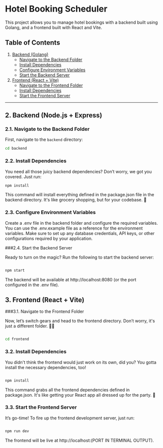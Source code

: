 # Hotel Booking Scheduler

This project allows you to manage hotel bookings with a backend built using Golang, and a frontend built with React and Vite.

## Table of Contents
1. [Backend (Golang)](#2-backend-nodejs--express)
   - [Navigate to the Backend Folder](#21-navigate-to-the-backend-folder)
   - [Install Dependencies](#22-install-dependencies)
   - [Configure Environment Variables](#23-configure-environment-variables)
   - [Start the Backend Server](#24-start-the-backend-server)
2. [Frontend (React + Vite)](#3-frontend-react--vite)
   - [Navigate to the Frontend Folder](#31-navigate-to-the-frontend-folder)
   - [Install Dependencies](#32-install-dependencies)
   - [Start the Frontend Server](#33-start-the-frontend-server)

---

## 2. Backend (Node.js + Express)

### 2.1. Navigate to the Backend Folder

First, navigate to the `backend` directory:

```bash
cd backend

```

### 2.2. Install Dependencies
You need all those juicy backend dependencies? Don’t worry, we got you covered. Just run:

```bash
npm install

```
This command will install everything defined in the package.json file in the backend directory. It's like grocery shopping, but for your codebase. 🛒


### 2.3. Configure Environment Variables

Create a .env file in the backend folder and configure the required variables. You can use the .env.example file as a reference for the environment variables. Make sure to set up any database credentials, API keys, or other configurations required by your application.

###2.4. Start the Backend Server

Ready to turn on the magic? Run the following to start the backend server:

```bash

npm start
```
The backend will be available at http://localhost:8080 (or the port configured in the .env file).

## 3. Frontend (React + Vite)

###3.1. Navigate to the Frontend Folder

Now, let’s switch gears and head to the frontend directory. Don’t worry, it's just a different folder. 🚗💨

```bash

cd frontend

```

### 3.2. Install Dependencies
You didn't think the frontend would just work on its own, did you? You gotta install the necessary dependencies, too!

```bash

npm install

```

This command grabs all the frontend dependencies defined in package.json. It's like getting your React app all dressed up for the party. 🎉

### 3.3. Start the Frontend Server

It’s go-time! To fire up the frontend development server, just run:


```bash

npm run dev


```

The frontend will be live at http://localhost:(PORT IN TERMINAL OUTPUT).

